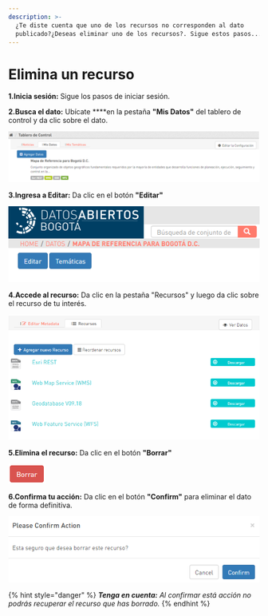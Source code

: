```yaml
---
description: >-
  ¿Te diste cuenta que uno de los recursos no corresponden al dato
  publicado?¿Deseas eliminar uno de los recursos?. Sigue estos pasos...
---
```


# Elimina un recurso

**1.Inicia sesión:** Sigue los pasos de iniciar sesión.

**2.Busca el dato:** Ubícate ****en la pestaña **"Mis Datos"** del tablero de control y da clic sobre el dato.

![](../.gitbook/assets/image%20%2839%29.png)

**3.Ingresa a Editar:** Da clic en el botón **"Editar"**

![](../.gitbook/assets/image%20%281%29.png)

**4.Accede al recurso:** Da clic en la pestaña "Recursos" y luego da clic sobre el recurso de tu interés.

![](../.gitbook/assets/image%20%28113%29.png)

**5.Elimina el recurso:** Da clic en el botón **"Borrar"**

![](../.gitbook/assets/image%20%28103%29.png)

**6.Confirma tu acción:** Da clic en el botón **"Confirm"** para eliminar el dato de forma definitiva.

![](../.gitbook/assets/image%20%2889%29.png)

{% hint style="danger" %}
_**Tenga en cuenta:** Al confirmar está acción no podrás recuperar el recurso que has borrado._
{% endhint %}



